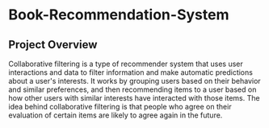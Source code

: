 # Book-Recommendation-System
## Project Overview
Collaborative filtering is a type of recommender system that uses user interactions and data to filter information and make automatic predictions about a user's interests. It works by grouping users based on their behavior and similar preferences, and then recommending items to a user based on how other users with similar interests have interacted with those items. The idea behind collaborative filtering is that people who agree on their evaluation of certain items are likely to agree again in the future.


